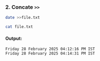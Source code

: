 ### 2. Concate `>>`  
```bash
date >>file.txt
```  
```bash
cat file.txt
```  
#### Output:  
```vbnet
Friday 28 February 2025 04:12:16 PM IST
Friday 28 February 2025 04:14:31 PM IST
```  
